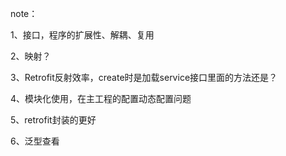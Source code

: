 note：

1、接口，程序的扩展性、解耦、复用

2、映射？

3、Retrofit反射效率，create时是加载service接口里面的方法还是？

4、模块化使用，在主工程的配置动态配置问题

5、retrofit封装的更好

6、泛型查看
